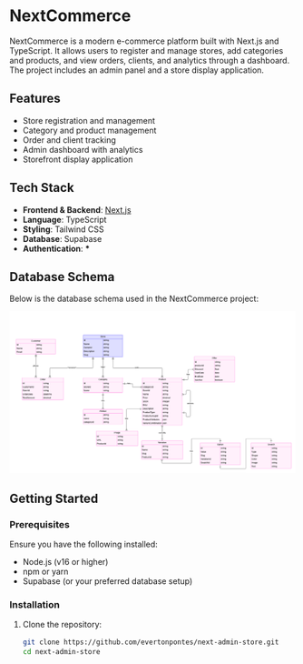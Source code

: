 # NextCommerce

NextCommerce is a modern e-commerce platform built with Next.js and TypeScript. It allows users to register and manage stores, add categories and products, and view orders, clients, and analytics through a dashboard. The project includes an admin panel and a store display application.

## Features

- Store registration and management
- Category and product management
- Order and client tracking
- Admin dashboard with analytics
- Storefront display application

## Tech Stack

- **Frontend & Backend**: [Next.js](https://nextjs.org/)
- **Language**: TypeScript
- **Styling**: Tailwind CSS
- **Database**: Supabase
- **Authentication**: **\***

## Database Schema

Below is the database schema used in the NextCommerce project:

![Database Schema](./images/E-commerce.png)

## Getting Started

### Prerequisites

Ensure you have the following installed:

- Node.js (v16 or higher)
- npm or yarn
- Supabase (or your preferred database setup)

### Installation

1. Clone the repository:
   ```bash
   git clone https://github.com/evertonpontes/next-admin-store.git
   cd next-admin-store
   ```
